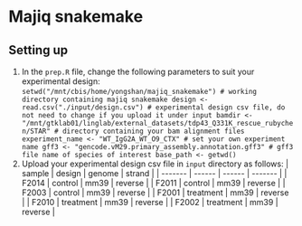 # Majiq snakemake

## Setting up
1. In the `prep.R` file, change the following parameters to suit your experimental design:
`setwd("/mnt/cbis/home/yongshan/majiq_snakemake") # working directory containing majiq snakemake
design <- read.csv("./input/design.csv") # experimental design csv file, do not need to change if you upload it under input
bamdir <- "/mnt/gtklab01/linglab/external_datasets/tdp43_Q331K_rescue_rubychen/STAR" # directory containing your bam alignment files
experiment_name <- "WT_IgG2A_WT_O9_CTX" # set your own experiment name
gff3 <- "gencode.vM29.primary_assembly.annotation.gff3" # gff3 file name of species of interest
base_path <- getwd()`
2. Upload your experimental design csv file in `input` directory as follows:
| sample  | design | genome  | strand |
| ------- | ------ | ------ | ------- |
| F2014	| control	| mm39	| reverse |
| F2011	| control	| mm39	| reverse |
| F2003	| control	| mm39	| reverse |
| F2001	| treatment	| mm39	| reverse |
| F2010	| treatment	| mm39	| reverse |
| F2002	| treatment	| mm39	| reverse |

